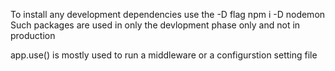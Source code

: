 To install any development dependencies use the -D flag
npm i -D nodemon
Such packages are used in only the devlopment phase only and not in production

app.use() is mostly used to run a middleware or a configurstion setting file
